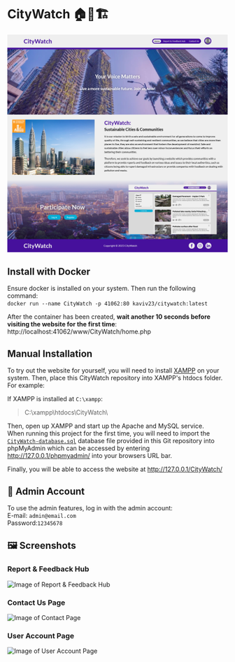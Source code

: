 # CityWatch 🏠🏨🏗️
![Image of Home Page](images/demo/home-page.png "Home Page")

## Install with Docker
Ensure docker is installed on your system. Then run the following command:  
```docker run --name CityWatch -p 41062:80 kaviv23/citywatch:latest```

After the container has been created, **wait another 10 seconds before visiting the website for the first time**:  
http://localhost:41062/www/CityWatch/home.php

## Manual Installation
To try out the website for yourself, you will need to install [XAMPP](https://www.apachefriends.org/) on your system. Then, place this CityWatch repository into XAMPP's htdocs folder. For example:

If XAMPP is installed at `C:\xampp`:
>C:\xampp\htdocs\CityWatch\

Then, open up XAMPP and start up the Apache and MySQL service.\
When running this project for the first time, you will need to import the [`CityWatch-database.sql`](/CityWatch-database.sql) database file provided in this Git repository into phpMyAdmin which can be accessed by entering http://127.0.0.1/phpmyadmin/ into your browsers URL bar.

Finally, you will be able to access the website at http://127.0.0.1/CityWatch/

## 🔑 Admin Account
To use the admin features, log in with the admin account:  
E-mail: ```admin@email.com```  
Password:```12345678```

## 🖼️ Screenshots
### Report & Feedback Hub
![Image of Report & Feedback Hub](images/demo/report-feedback-hub.png "Report & Feedback Hub")

### Contact Us Page
![Image of Contact Page](images/demo/contact-page.png "Contact Us Page")

### User Account Page
![Image of User Account Page](images/demo/account-page.png "User Account Page")
